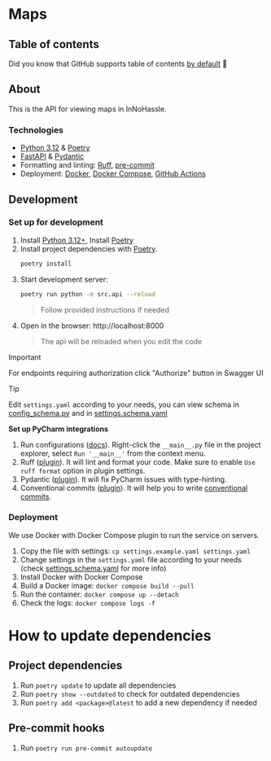# Maps

## Table of contents

Did you know that GitHub supports table of
contents [by default](https://github.blog/changelog/2021-04-13-table-of-contents-support-in-markdown-files/) 🤔

## About

This is the API for viewing maps in InNoHassle.

### Technologies

- [Python 3.12](https://www.python.org/downloads/) & [Poetry](https://python-poetry.org/docs/)
- [FastAPI](https://fastapi.tiangolo.com/) & [Pydantic](https://docs.pydantic.dev/latest/)
- Formatting and linting: [Ruff](https://docs.astral.sh/ruff/), [pre-commit](https://pre-commit.com/)
- Deployment: [Docker](https://www.docker.com/), [Docker Compose](https://docs.docker.com/compose/),
  [GitHub Actions](https://github.com/features/actions)

## Development

### Set up for development

1. Install [Python 3.12+](https://www.python.org/downloads/), Install [Poetry](https://python-poetry.org/docs/)
2. Install project dependencies with [Poetry](https://python-poetry.org/docs/cli/#options-2).
   ```bash
   poetry install
   ```
3. Start development server:
   ```bash
   poetry run python -m src.api --reload
   ```
   > Follow provided instructions if needed
4. Open in the browser: http://localhost:8000
   > The api will be reloaded when you edit the code

> [!IMPORTANT]
> For endpoints requiring authorization click "Authorize" button in Swagger UI

> [!TIP]
> Edit `settings.yaml` according to your needs, you can view schema in
> [config_schema.py](src/config_schema.py) and in [settings.schema.yaml](settings.schema.yaml)

**Set up PyCharm integrations**

1. Run configurations ([docs](https://www.jetbrains.com/help/pycharm/run-debug-configuration.html#createExplicitly)).
   Right-click the `__main__.py` file in the project explorer, select `Run '__main__'` from the context menu.
2. Ruff ([plugin](https://plugins.jetbrains.com/plugin/20574-ruff)).
   It will lint and format your code. Make sure to enable `Use ruff format` option in plugin settings.
3. Pydantic ([plugin](https://plugins.jetbrains.com/plugin/12861-pydantic)). It will fix PyCharm issues with
   type-hinting.
4. Conventional commits ([plugin](https://plugins.jetbrains.com/plugin/13389-conventional-commit)). It will help you
   to write [conventional commits](https://www.conventionalcommits.org/en/v1.0.0/).

### Deployment

We use Docker with Docker Compose plugin to run the service on servers.

1. Copy the file with settings: `cp settings.example.yaml settings.yaml`
2. Change settings in the `settings.yaml` file according to your needs
   (check [settings.schema.yaml](settings.schema.yaml) for more info)
3. Install Docker with Docker Compose
4. Build a Docker image: `docker compose build --pull`
5. Run the container: `docker compose up --detach`
6. Check the logs: `docker compose logs -f`

# How to update dependencies

## Project dependencies

1. Run `poetry update` to update all dependencies
2. Run `poetry show --outdated` to check for outdated dependencies
3. Run `poetry add <package>@latest` to add a new dependency if needed

## Pre-commit hooks

1. Run `poetry run pre-commit autoupdate`
